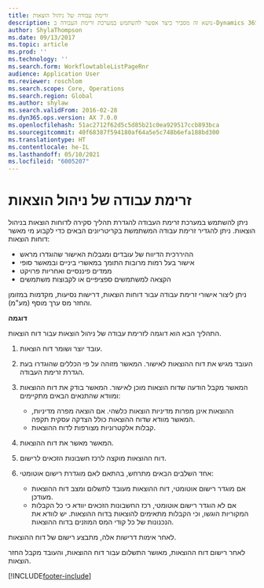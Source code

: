 ```yaml
---
title: זרימת עבודה של ניהול הוצאות
description: נושא זה מסביר כיצד אפשר להשתמש במערכת זרימת העבודה ב-Dynamics 365 FinanceMicrosoft ‏‎, להגדרת תהליך סקירת דוחות הוצאות בניהול הוצאות.
author: ShylaThompson
ms.date: 09/13/2017
ms.topic: article
ms.prod: ''
ms.technology: ''
ms.search.form: WorkflowtableListPageRnr
audience: Application User
ms.reviewer: roschlom
ms.search.scope: Core, Operations
ms.search.region: Global
ms.author: shylaw
ms.search.validFrom: 2016-02-28
ms.dyn365.ops.version: AX 7.0.0
ms.openlocfilehash: 51ac2712f62d5c5d85b21c0ea929517ccb893bca
ms.sourcegitcommit: 40f68387f594180af64a5e5c748b6efa188bd300
ms.translationtype: HT
ms.contentlocale: he-IL
ms.lasthandoff: 05/10/2021
ms.locfileid: "6005207"
---
```

# <a name="expense-management-workflow"></a>זרימת עבודה של ניהול הוצאות

ניתן להשתמש במערכת זרימת העבודה להגדרת תהליך סקירה לדוחות הוצאות בניהול הוצאות. ניתן להגדיר זרימת עבודה המשתמשת בקריטריונים הבאים כדי לקבוע מי מאשר דוחות הוצאות:

- ההיררכית הדיווח של עובדים ומגבלות האישור שהוגדרו מראש
- אישור בעל רמות מרובות התומך במאשרי ביניים ובמאשר סופי
- ממדים פיננסיים ואחריות פרויקט
- הקצאה למשתמשים ספציפיים או לקבוצות משתמשים

ניתן ליצור אישורי זרימת עבודה עבור דוחות הוצאות, דרישות נסיעות, מקדמות במזומן והחזר מס ערך מוסף (מע"מ).

**דוגמה**

התהליך הבא הוא דוגמה לזרימת עבודה של ניהול הוצאות עבור דוח הוצאות.

1. עובד יוצר ושומר דוח הוצאות.
2. העובד מגיש את דוח ההוצאות לאישור. המאשר מזוהה על פי הכללים שהוגדרו בעת הגדרת זרימת העבודה.
3. המאשר מקבל הודעה שדוח הוצאות מוכן לאישור. המאשר בודק את דוח ההוצאות ומוודא שהתנאים הבאים מתקיימים:

    - ההוצאות אינן מפרות מדיניות הוצאות כלשהי. אם הוצאה מפרה מדיניות, המאשר מוודא שדוח ההוצאות כולל הצדקה עסקית תקפה.
    - קבלות אלקטרוניות מצורפות לדוח ההוצאות.

4. המאשר מאשר את דוח ההוצאות.
5. דוח ההוצאות מוקצה לרכז חשבונות הזכאים לרישום.
6. אחד השלבים הבאים מתרחש, בהתאם לאם מוגדרת רישום אוטומטי:

    - אם מוגדר רישום אוטומטי, דוח ההוצאות מעובד לתשלום ומצב דוח ההוצאות מעודכן.
    - אם לא הוגדר רישום אוטומטי, רכז החשבונות הזכאים יוודא כי כל הקבלות המקוריות הוגשו, וכי הקבלות מתאימים להוצאות בדוח ההוצאות. יש לוודא את הנכנונות של כל קודי המס המוזנים בדוח ההוצאות.

לאחר אימות דרישות אלה, מתבצע רישום של דוח ההוצאות.

לאחר רישום דוח ההוצאות, מאושר התשלום עבור דוח ההוצאות, והעובד מקבל החזר הוצאות.


[!INCLUDE[footer-include](../includes/footer-banner.md)]